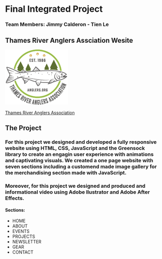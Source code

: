 # Final Integrated Project

### Team Members: Jimmy Calderon - Tien Le

## Thames River Anglers Assciation Wesite

![TRAA Logo](images/logo.png)

[Thames River Anglers Association](https://www.anglers.org "TRAA Website")


## The Project

### For this project we designed and developed a fully responsive website using HTML, CSS, JavaScript and the Greensock library to create an engagin user experience with animations and captivating visuals. We created a one page website with seven sections including a customend made image gallery for the merchandising section made with JavaScript.

### Moreover, for this project we designed and produced and informational video using Adobe Ilustrator and Adobe After Effects. 

#### Sections:
 * HOME
 * ABOUT
 * EVENTS
 * PROJECTS 
 * NEWSLETTER 
 * GEAR 
 * CONTACT